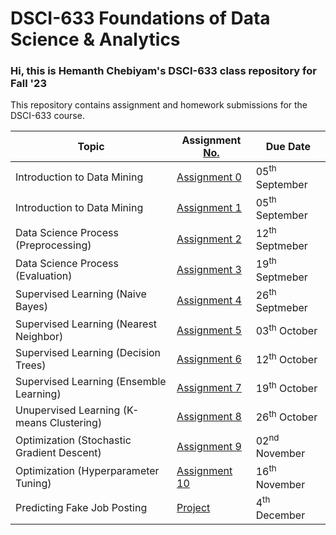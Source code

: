 # DSCI-633 Foundations of Data Science & Analytics

### Hi, this is Hemanth Chebiyam's DSCI-633 class repository for Fall '23
This repository contains assignment and homework submissions for the DSCI-633 course.


 Topic | Assignment <u>No. | Due Date
------- | ------------------- | ---
Introduction to Data Mining | [Assignment 0](https://github.com/hemanthchebiyam/DSCI-633/blob/main/assignments/assignment0.md) | 05<sup>th</sup> September
Introduction to Data Mining | [Assignment 1](https://github.com/hemanthchebiyam/DSCI-633/blob/main/assignments/assignment1.md) | 05<sup>th</sup> September 
Data Science Process (Preprocessing) | [Assignment 2](https://github.com/hemanthchebiyam/DSCI-633/blob/main/assignments/assignment2.md) | 12<sup>th</sup> Septmeber
Data Science Process (Evaluation) | [Assignment 3](https://github.com/hemanthchebiyam/DSCI-633/blob/main/assignments/assignment3.md) | 19<sup>th</sup> Septmeber
Supervised Learning (Naive Bayes) | [Assignment 4](https://github.com/hemanthchebiyam/DSCI-633/blob/main/assignments/assignment4.md) | 26<sup>th</sup> Septmeber
Supervised Learning (Nearest Neighbor) | [Assignment 5](https://github.com/hemanthchebiyam/DSCI-633/blob/main/assignments/assignment5.md) | 03<sup>th</sup> October
Supervised Learning (Decision Trees) | [Assignment 6](https://github.com/hemanthchebiyam/DSCI-633/blob/main/assignments/assignment6.md) | 12<sup>th</sup> October
Supervised Learning (Ensemble Learning) | [Assignment 7](https://github.com/hemanthchebiyam/DSCI-633/blob/main/assignments/assignment7.md) | 19<sup>th</sup> October
Unupervised Learning (K-means Clustering) | [Assignment 8](https://github.com/hemanthchebiyam/DSCI-633/blob/main/assignments/assignment8.md) | 26<sup>th</sup> October
Optimization (Stochastic Gradient Descent) | [Assignment 9](https://github.com/hemanthchebiyam/DSCI-633/blob/main/assignments/assignment9.md) | 02<sup>nd</sup> November
Optimization (Hyperparameter Tuning) | [Assignment 10](https://github.com/hemanthchebiyam/DSCI-633/blob/main/assignments/assignment10.md) | 16<sup>th</sup> November
Predicting Fake Job Posting | [Project](https://github.com/hemanthchebiyam/DSCI-633/blob/main/assignments/project.md) | 4<sup>th</sup> December
